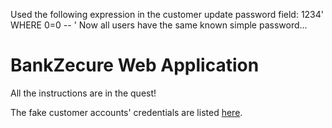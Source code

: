 Used the following expression in the customer update password field:
1234' WHERE 0=0 -- '
Now all users have the same known simple password...

# BankZecure Web Application

All the instructions are in the quest!

The fake customer accounts' credentials are listed [here](https://github.com/WildCodeSchool/quest-springboot-sql-injection/blob/master/FakeAccountsCredentials.md).